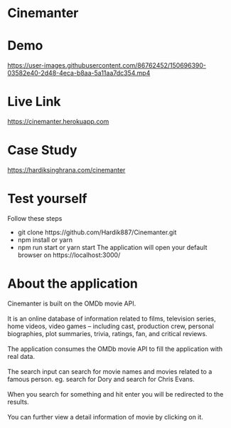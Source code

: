 # Cinemanter
# Demo
https://user-images.githubusercontent.com/86762452/150696390-03582e40-2d48-4eca-b8aa-5a11aa7dc354.mp4

# Live Link
https://cinemanter.herokuapp.com

# Case Study
https://hardiksinghrana.com/cinemanter

# Test yourself
Follow these steps
<ul>
<li>git clone https://github.com/Hardik887/Cinemanter.git</li>
<li>npm install or yarn
<li>npm run start or yarn start
The application will open your default browser on https://localhost:3000/
</ul>

# About the application
Cinemanter is built on the OMDb movie API. 
<br></br>
It is an online database of information related to films, television series, home videos, video games – including cast, production crew, personal biographies, plot summaries, trivia, ratings, fan, and critical reviews.
<br></br>
The application consumes the OMDb movie API to fill the application with real data.
<br></br>
The search input can search for movie names and movies related to a famous person. eg. search for Dory and search for Chris Evans.
<br></br>
When you search for something and hit enter you will be redirected to the results.
<br></br>
You can further view a detail information of movie by clicking on it.
